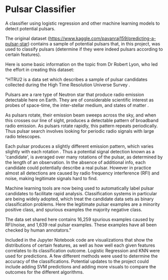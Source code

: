 # Pulsar Classifier
 A classifier using logistic regression and other machine learning models to detect potential pulsars.
 
 The original dataset (https://www.kaggle.com/pavanraj159/predicting-a-pulsar-star) contains a sample of potential pulsars that, in this project, was used to classify pulsars (determine if they were indeed pulsars according to certain features).
 
 Here is some basic information on the topic from Dr Robert Lyon, who led the effort in creating this dataset:
 
 "HTRU2 is a data set which describes a sample of pulsar candidates collected during the High Time Resolution Universe Survey .

Pulsars are a rare type of Neutron star that produce radio emission detectable here on Earth. They are of considerable scientific interest as probes of space-time, the inter-stellar medium, and states of matter .

As pulsars rotate, their emission beam sweeps across the sky, and when this crosses our line of sight, produces a detectable pattern of broadband radio emission. As pulsars
rotate rapidly, this pattern repeats periodically. Thus pulsar search involves looking for periodic radio signals with large radio telescopes.

Each pulsar produces a slightly different emission pattern, which varies slightly with each rotation . Thus a potential signal detection known as a 'candidate', is averaged over many rotations of the pulsar, as determined by the length of an observation. In the absence of additional info, each candidate could potentially describe a real pulsar. However in practice almost all detections are caused by radio frequency interference (RFI) and noise, making legitimate signals hard to find.

Machine learning tools are now being used to automatically label pulsar candidates to facilitate rapid analysis. Classification systems in particular are being widely adopted,
which treat the candidate data sets as binary classification problems. Here the legitimate pulsar examples are a minority positive class, and spurious examples the majority negative class.

The data set shared here contains 16,259 spurious examples caused by RFI/noise, and 1,639 real pulsar examples. These examples have all been checked by human annotators."

Included in the Jupyter Notebook code are visualizations that show the distributions of certain features, as well as how well each given features correlates to its classification outcome. Logistic Regression and KNN were used for predictions. A few different methods were used to determine the accuracy of the classifications. Potential updates to the project could include adding SVM predictions and adding more visuals to compare the outcomes for the different algorithms.
